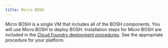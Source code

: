 ```yaml
---
title: Micro BOSH
---
```


Micro BOSH is a single VM that includes all of the BOSH components. You will use Micro BOSH to deploy BOSH. Installation steps for Micro BOSH are included in the [Cloud Foundry deployment procedures](/docs/running/deploying-cf/index.html). See the appropriate procedure for your platform.